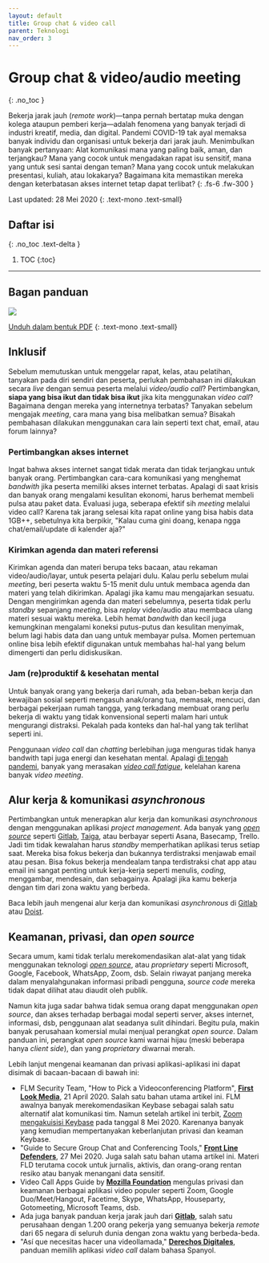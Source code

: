 ```yaml
---
layout: default
title: Group chat & video call
parent: Teknologi
nav_order: 3
---
```


# Group chat & video/audio meeting
{: .no_toc }

Bekerja jarak jauh (_remote work_)—tanpa pernah bertatap muka dengan kolega ataupun pemberi kerja—adalah fenomena yang banyak terjadi di industri kreatif, media, dan digital. Pandemi COVID-19 tak ayal memaksa banyak individu dan organisasi untuk bekerja dari jarak jauh. Menimbulkan banyak pertanyaan: Alat komunikasi mana yang paling baik, aman, dan terjangkau? Mana yang cocok untuk mengadakan rapat isu sensitif, mana yang untuk sesi santai dengan teman? Mana yang cocok untuk melakukan presentasi, kuliah, atau lokakarya? Bagaimana kita memastikan mereka dengan keterbatasan akses internet tetap dapat terlibat?
{: .fs-6 .fw-300 }

Last updated: 28 Mei 2020
{: .text-mono .text-small}

## Daftar isi
{: .no_toc .text-delta }

1. TOC
{:toc}

---

## Bagan panduan
![](https://www.perintis.or.id/wp-content/uploads/2020/05/MemilihGroupChatConferencing.png)

[Unduh dalam bentuk PDF](https://www.perintis.or.id/wp-content/uploads/2020/05/MemilihGroupChatConferencing.pdf)
{: .text-mono .text-small}

## Inklusif

Sebelum memutuskan untuk menggelar rapat, kelas, atau pelatihan, tanyakan pada diri sendiri dan peserta, perlukah pembahasan ini dilakukan secara _live_ dengan semua peserta melalui _video/audio call_? Pertimbangkan, **siapa yang bisa ikut dan tidak bisa ikut** jika kita menggunakan _video call_? Bagaimana dengan mereka yang internetnya terbatas? Tanyakan sebelum mengajak _meeting_, cara mana yang bisa melibatkan semua? Bisakah pembahasan dilakukan menggunakan cara lain seperti text chat, email, atau forum lainnya?

### Pertimbangkan akses internet

Ingat bahwa akses internet sangat tidak merata dan tidak terjangkau untuk banyak orang. Pertimbangkan cara-cara komunikasi yang menghemat _bandwith_ jika peserta memiliki akses internet terbatas. Apalagi di saat krisis dan banyak orang mengalami kesulitan ekonomi, harus berhemat membeli pulsa atau paket data. Evaluasi juga, seberapa efektif sih _meeting_ melalui video call? Karena tak jarang selesai kita rapat online yang bisa habis data 1GB++, sebetulnya kita berpikir, "Kalau cuma gini doang, kenapa ngga chat/email/update di kalender aja?"

### Kirimkan agenda dan materi referensi

Kirimkan agenda dan materi berupa teks bacaan, atau rekaman video/audio/layar, untuk peserta pelajari dulu. Kalau perlu sebelum mulai _meeting_, beri peserta waktu 5-15 menit dulu untuk membaca agenda dan materi yang telah dikirimkan. Apalagi jika kamu mau mengajarkan sesuatu. Dengan mengirimkan agenda dan materi sebelumnya, peserta tidak perlu _standby_ sepanjang _meeting_, bisa _replay_ video/audio atau membaca ulang materi sesuai waktu mereka. Lebih hemat _bandwith_ dan kecil juga kemungkinan mengalami koneksi putus-putus dan kesulitan menyimak, belum lagi habis data dan uang untuk membayar pulsa. Momen pertemuan online bisa lebih efektif digunakan untuk membahas hal-hal yang belum dimengerti dan perlu didiskusikan.

### Jam (re)produktif & kesehatan mental

Untuk banyak orang yang bekerja dari rumah, ada beban-beban kerja dan kewajiban sosial seperti mengasuh anak/orang tua, memasak, mencuci, dan berbagai pekerjaan rumah tangga, yang terkadang membuat orang perlu bekerja di waktu yang tidak konvensional seperti malam hari untuk mengurangi distraksi. Pekalah pada konteks dan hal-hal yang tak terlihat seperti ini.

Penggunaan _video call_ dan _chatting_ berlebihan juga menguras tidak hanya bandwith tapi juga energi dan kesehatan mental. Apalagi [di tengah pandemi](https://perint1s.github.io/p3k/docs/covid19), banyak yang merasakan [_video call fatigue_](https://www.nationalgeographic.com/science/2020/04/coronavirus-zoom-fatigue-is-taxing-the-brain-here-is-why-that-happens/), kelelahan karena banyak _video meeting_.

## Alur kerja & komunikasi _asynchronous_

Pertimbangkan untuk menerapkan alur kerja dan komunikasi _asynchronous_ dengan menggunakan aplikasi _project management_. Ada banyak yang [_open source_](https://opensource.com/article/18/2/agile-project-management-tools) seperti [Gitlab](https://about.gitlab.com/), [Taiga](https://taiga.io/), atau berbayar seperti Asana, Basecamp, Trello. Jadi tim tidak kewalahan harus _standby_ memperhatikan aplikasi terus setiap saat. Mereka bisa fokus bekerja dan bukannya terdistraksi  menjawab email atau pesan. Bisa fokus bekerja mendealam tanpa terdistraksi chat app atau email ini sangat penting untuk kerja-kerja seperti menulis, _coding_, menggambar, mendesain, dan sebagainya. Apalagi jika kamu bekerja dengan tim dari zona waktu yang berbeda.

Baca lebih jauh mengenai alur kerja dan komunikasi _asynchronous_ di [Gitlab](https://about.gitlab.com/company/culture/all-remote/asynchronous/) atau [Doist](https://doist.com/blog/asynchronous-communication/).

## Keamanan, privasi, dan _open source_

Secara umum, kami tidak terlalu merekomendasikan alat-alat yang tidak menggunakan teknologi [_open source_](https://en.wikipedia.org/wiki/Open_source), atau _proprietary_ seperti Microsoft, Google, Facebook, WhatsApp, Zoom, dsb. Selain riwayat panjang mereka dalam menyalahgunakan informasi pribadi pengguna, _source code_ mereka tidak dapat dilihat atau diaudit oleh publik.

Namun kita juga sadar bahwa tidak semua orang dapat menggunakan _open source_,  dan akses terhadap berbagai modal seperti server, akses internet, informasi, dsb, penggunaan alat seadanya sulit dihindari. Begitu pula, makin banyak perusahaan komersial mulai menjual perangkat _open source_. Dalam panduan ini, perangkat _open source_ kami warnai hijau (meski beberapa hanya _client side_), dan yang _proprietary_ diwarnai merah.

Lebih lanjut mengenai keamanan dan privasi aplikasi-aplikasi ini dapat disimak di bacaan-bacaan di bawah ini:

* FLM Security Team, "How to Pick a Videoconferencing Platform", **[First Look Media](https://code.firstlook.media/how-to-pick-a-video-conferencing-platform)**, 21 April 2020. Salah satu bahan utama artikel ini. FLM awalnya banyak merekomendasikan Keybase sebagai salah satu alternatif alat komunikasi tim. Namun setelah artikel ini terbit, [Zoom mengakuisisi Keybase](https://keybase.io/blog/keybase-joins-zoom) pada tanggal 8 Mei 2020. Karenanya banyak yang kemudian mempertanyakan keberlanjutan privasi dan keaman Keybase.
* "Guide to Secure Group Chat and Conferencing Tools," **[Front Line Defenders](https://www.frontlinedefenders.org/en/resource-publication/guide-secure-group-chat-and-conferencing-tools)**, 27 Mei 2020. Juga salah satu bahan utama artikel ini. Materi FLD terutama cocok untuk jurnalis, aktivis, dan orang-orang rentan resiko atau banyak menangani data sensitif.
* Video Call Apps Guide by **[Mozilla Foundation](https://foundation.mozilla.org/en/privacynotincluded/categories/video-call-apps/)** mengulas privasi dan keamanan berbagai aplikasi video populer seperti Zoom, Google Duo/Meet/Hangout, Facetime, Skype, WhatsApp, Houseparty, Gotomeeting, Microsoft Teams, dsb.
* Ada juga banyak panduan kerja jarak jauh dari **[Gitlab](https://about.gitlab.com/company/culture/all-remote/guide/)**, salah satu perusahaan dengan 1.200 orang pekerja yang semuanya bekerja _remote_ dari 65 negara di seluruh dunia dengan zona waktu yang berbeda-beda.
* "Así que necesitas hacer una videollamada," **[Derechos Digitales](https://www.derechosdigitales.org/videollamada/)**, panduan memilih aplikasi _video call_ dalam bahasa Spanyol.
